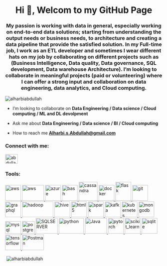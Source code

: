 <h1 align="center">Hi 👋,
   Welcom to my GitHub Page</h1>
<h3 align="center">My passion is working with data in general, especially working on end-to-end data solutions; starting from understanding the output needs or business needs, to architecture and creating a data pipeline that provide the satisfied solution. In my Full-time job, I work as an ETL developer and sometimes I wear different hats on my job by collaborating on different projects such as (Business Intelligence, Data quality, Data governance, SQL development,  Data warehouse Architecture). I’m looking to collaborate in meaningful projects (paid or volunteering) where I can offer a strong input and collaboration on data engineering, data analytics, and Cloud computing.</h3>

<p align="left"> <img src="https://komarev.com/ghpvc/?username=alharbiabdullah&label=Profile%20views&color=0e75b6&style=flat" alt="alharbiabdullah" /> </p>


- I’m looking to collaborate on **Data Engineering / Data science / Cloud computing / ML and DL devolpment**

- Ask me about **Data Engineering / Data science / BI / Cloud computing**

- How to reach me **Alharbi.s.Abdullah@gmail.com**

<h3 align="left">Connect with me:</h3>
<p align="left">
<a href="https://twitter.com/abdullahASZ19" target="blank"><img align="center" src="https://cdn.jsdelivr.net/npm/simple-icons@3.0.1/icons/twitter.svg" alt="abdullahASZ19" height="30" width="40" /></a>
</p>

<h3 align="left">Tools:</h3>
<p align="left">
<a href="https://jupyter.org/" target="_blank"> <img src="https://jupyter.org/assets/main-logo.svg" alt="aws" width="50" height="50"/><a href="https://aws.amazon.com" target="_blank"> <img src="https://1x5o5mujiug388ttap1p8s17-wpengine.netdna-ssl.com/wp-content/uploads/2020/12/AWS-logo-2.jpg?_ga=2.219934169.1161718475.1630788779-372719105.1630788779" alt="aws" width="70" height="50"/> </a><a href="https://azure.microsoft.com/en-in/" target="_blank"> <img src="https://www.vectorlogo.zone/logos/microsoft_azure/microsoft_azure-icon.svg" alt="azure" width="50" height="50"/> </a><a href="https://www.gnu.org/software/bash/" target="_blank"> <img src="https://www.vectorlogo.zone/logos/gnu_bash/gnu_bash-icon.svg" alt="bash" width="50" height="50"/></a><a href="https://cassandra.apache.org/" target="_blank"> <img src="https://www.vectorlogo.zone/logos/apache_cassandra/apache_cassandra-icon.svg" alt="cassandra" width="60" height="60"/> </a><a href="https://www.docker.com/" target="_blank"> <img src="https://www.saturnme.com/wp-content/uploads/2019/10/vertical-logo-monochromatic-1.png" alt="docker" width="50" height="50"/> </a><a href="https://flask.palletsprojects.com/" target="_blank"> <img src="https://www.vectorlogo.zone/logos/pocoo_flask/pocoo_flask-icon.svg" alt="flask" width="50" height="60"/> </a><a href="https://git-scm.com/" target="_blank"> <img src="https://www.vectorlogo.zone/logos/git-scm/git-scm-icon.svg" alt="git" width="50" height="50"/> </a><a href="https://graphql.org" target="_blank"> <img src="https://www.vectorlogo.zone/logos/graphql/graphql-icon.svg" alt="graphql" width="50" height="50"/> </a> 
   <a href="https://hadoop.apache.org/" target="_blank"> <img src="https://qph.fs.quoracdn.net/main-qimg-72801635cd370644216413122d826044.webp" alt="hadoop" width="100" height="50"/> </a><a href="https://hive.apache.org/" target="_blank"> <img src="https://www.vectorlogo.zone/logos/apache_hive/apache_hive-icon.svg" alt="hive" width="50" height="50"/> </a><a href="https://pig.apache.org/" target="_blank"> <img src="https://pig.apache.org/images/pig-logo.gif" alt="html5" width="50" height="50"/> </a> 
   <a href="https://spark.apache.org/" target="_blank"> <img src="https://spark.apache.org/docs/latest/img/spark-logo-hd.png" alt="spark" width="50" height="50"/> </a> 
   <a href="https://kafka.apache.org/" target="_blank"> <img src="https://www.vectorlogo.zone/logos/apache_kafka/apache_kafka-icon.svg" alt="kafka" width="50" height="50"/> </a> <a href="https://kubernetes.io" target="_blank"> <img src="https://www.vectorlogo.zone/logos/kubernetes/kubernetes-icon.svg" alt="kubernetes" width="50" height="50"/> </a>
   <a href="https://www.mongodb.com/" target="_blank"> <img src="https://g.foolcdn.com/art/companylogos/mark/MDB.png" alt="mongodb" width="50" height="50"/> </a><a href="https://www.mysql.com/" target="_blank"> <img src="https://guiltyparties.com/wp-content/uploads/2020/06/MySQL-Logo-678x381.png" alt="mysql" width="50" height="40"/> </a><a href="https://www.postgresql.org" target="_blank"> <img src="https://www.postgresql.org/media/img/about/press/elephant.png" alt="postgresql" width="40" height="40"/> </a><a href="https://docs.microsoft.com/en-us/sql/sql-server/?view=sql-server-ver15" target="_blank"> <img src="https://brandslogos.com/wp-content/uploads/images/microsoft-sql-server-logo.png" alt="SQLSERVER" width="70" height="50"/> </a><a href="https://www.python.org" target="_blank"> <img src="https://juniortech.org/wp-content/uploads/2017/04/python-software-logo-300x158.jpg" alt="python" width="80" height="50"/> </a><a href="https://docs.oracle.com/javase/tutorial/" target="_blank"> <img src="https://www.import.io/wp-content/uploads/2012/04/java-logo-1.png" alt="Java" width="70" height="50"/> </a><a href="https://pytorch.org/" target="_blank"> <img src="https://www.vectorlogo.zone/logos/pytorch/pytorch-icon.svg" alt="pytorch" width="50" height="50"/> </a> <a href="https://scikit-learn.org/" target="_blank"> <img src="https://upload.wikimedia.org/wikipedia/commons/0/05/Scikit_learn_logo_small.svg" alt="scikit_learn" width="50" height="50"/> </a> <a href="https://www.sqlite.org/" target="_blank"> <img src="https://www.vectorlogo.zone/logos/sqlite/sqlite-icon.svg" alt="sqlite" width="50" height="50"/> </a> <a href="https://www.tensorflow.org" target="_blank"> <img src="https://www.vectorlogo.zone/logos/tensorflow/tensorflow-icon.svg" alt="tensorflow" width="50" height="50"/> </a><a href="https://www.postman.com/" target="_blank"> <img src="https://www.vectorlogo.zone/logos/getpostman/getpostman-ar21.svg" alt="Postman" width="70" height="50"/> </a></p>


<p>&nbsp;<img align="center" src="https://github-readme-stats.vercel.app/api?username=alharbiabdullah&show_icons=true&locale=en" alt="alharbiabdullah" /></p>
